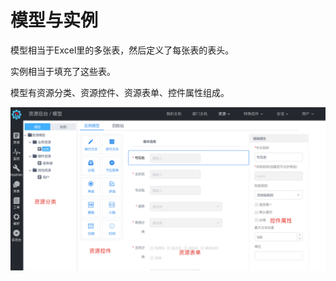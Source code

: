 # 模型与实例

模型相当于Excel里的多张表，然后定义了每张表的表头。

实例相当于填充了这些表。

模型有资源分类、资源控件、资源表单、控件属性组成。

![](/assets/res.png)




